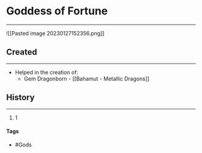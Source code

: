 # Goddess of Fortune
---
![[Pasted image 20230127152356.png]]

## Created
---
- Helped in the creation of:
	- Gem Dragonborn - [[Bahamut - Metallic Dragons]]

## History
---
1. 1

#### Tags  
- #Gods 